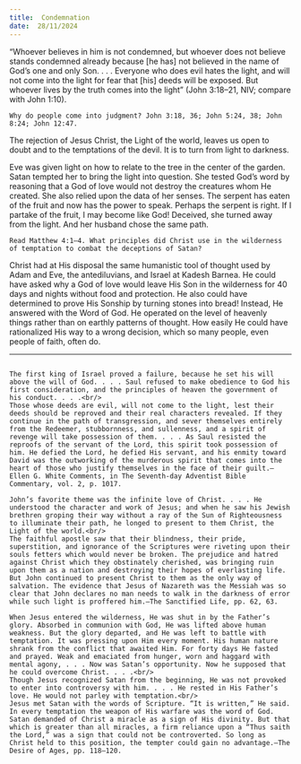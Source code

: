 ```yaml
---
title:  Condemnation
date:  28/11/2024
---
```


“Whoever believes in him is not condemned, but whoever does not believe stands condemned already because [he has] not believed in the name of God’s one and only Son. . . . Everyone who does evil hates the light, and will not come into the light for fear that [his] deeds will be exposed. But whoever lives by the truth comes into the light” (John 3:18–21, NIV; compare with John 1:10).

`Why do people come into judgment? John 3:18, 36; John 5:24, 38; John 8:24; John 12:47.`

The rejection of Jesus Christ, the Light of the world, leaves us open to doubt and to the temptations of the devil. It is to turn from light to darkness.

Eve was given light on how to relate to the tree in the center of the garden. Satan tempted her to bring the light into question. She tested God’s word by reasoning that a God of love would not destroy the creatures whom He created. She also relied upon the data of her senses. The serpent has eaten of the fruit and now has the power to speak. Perhaps the serpent is right. If I partake of the fruit, I may become like God! Deceived, she turned away from the light. And her husband chose the same path.

`Read Matthew 4:1–4. What principles did Christ use in the wilderness of temptation to combat the deceptions of Satan?`

Christ had at His disposal the same humanistic tool of thought used by Adam and Eve, the antediluvians, and Israel at Kadesh Barnea. He could have asked why a God of love would leave His Son in the wilderness for 40 days and nights without food and protection. He also could have determined to prove His Sonship by turning stones into bread! Instead, He answered with the Word of God. He operated on the level of heavenly things rather than on earthly patterns of thought. How easily He could have rationalized His way to a wrong decision, which so many people, even people of faith, often do.

---

```=Additional Reading: Selected Quotes from Ellen G. White

The first king of Israel proved a failure, because he set his will above the will of God. . . . Saul refused to make obedience to God his first consideration, and the principles of heaven the government of his conduct. . . .<br/>
Those whose deeds are evil, will not come to the light, lest their deeds should be reproved and their real characters revealed. If they continue in the path of transgression, and sever themselves entirely from the Redeemer, stubbornness, and sullenness, and a spirit of revenge will take possession of them. . . . As Saul resisted the reproofs of the servant of the Lord, this spirit took possession of him. He defied the Lord, he defied His servant, and his enmity toward David was the outworking of the murderous spirit that comes into the heart of those who justify themselves in the face of their guilt.—Ellen G. White Comments, in The Seventh-day Adventist Bible Commentary, vol. 2, p. 1017.

John’s favorite theme was the infinite love of Christ. . . . He understood the character and work of Jesus; and when he saw his Jewish brethren groping their way without a ray of the Sun of Righteousness to illuminate their path, he longed to present to them Christ, the Light of the world.<br/>
The faithful apostle saw that their blindness, their pride, superstition, and ignorance of the Scriptures were riveting upon their souls fetters which would never be broken. The prejudice and hatred against Christ which they obstinately cherished, was bringing ruin upon them as a nation and destroying their hopes of everlasting life. But John continued to present Christ to them as the only way of salvation. The evidence that Jesus of Nazareth was the Messiah was so clear that John declares no man needs to walk in the darkness of error while such light is proffered him.—The Sanctified Life, pp. 62, 63.

When Jesus entered the wilderness, He was shut in by the Father’s glory. Absorbed in communion with God, He was lifted above human weakness. But the glory departed, and He was left to battle with temptation. It was pressing upon Him every moment. His human nature shrank from the conflict that awaited Him. For forty days He fasted and prayed. Weak and emaciated from hunger, worn and haggard with mental agony, . . . Now was Satan’s opportunity. Now he supposed that he could overcome Christ. . . .<br/>
Though Jesus recognized Satan from the beginning, He was not provoked to enter into controversy with him. . . . He rested in His Father’s love. He would not parley with temptation.<br/>
Jesus met Satan with the words of Scripture. “It is written,” He said. In every temptation the weapon of His warfare was the word of God. Satan demanded of Christ a miracle as a sign of His divinity. But that which is greater than all miracles, a firm reliance upon a “Thus saith the Lord,” was a sign that could not be controverted. So long as Christ held to this position, the tempter could gain no advantage.—The Desire of Ages, pp. 118–120.
```
